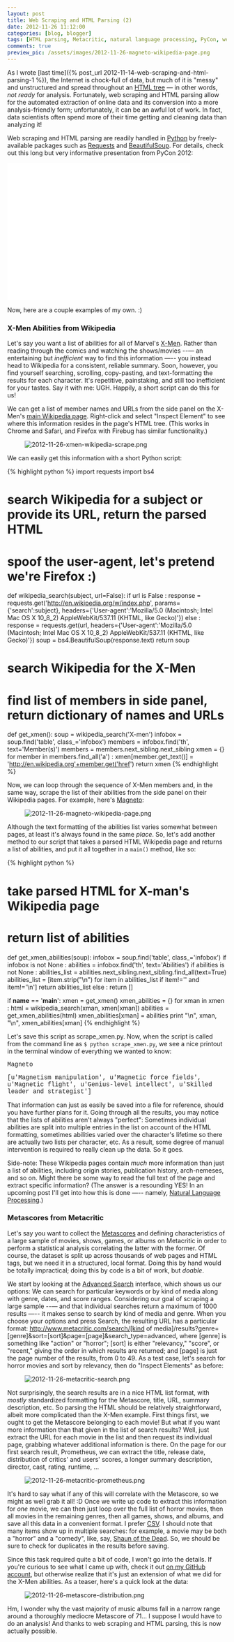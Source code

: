 ```yaml
---
layout: post
title: Web Scraping and HTML Parsing (2)
date: 2012-11-26 11:12:00
categories: [blog, blogger]
tags: [HTML parsing, Metacritic, natural language processing, PyCon, web scraping, Wikipedia]
comments: true
preview_pic: /assets/images/2012-11-26-magneto-wikipedia-page.png
---
```


As I wrote [last time]({% post_url 2012-11-14-web-scraping-and-html-parsing-1 %}), the Internet is chock-full of data, but much of it is "messy" and unstructured and spread throughout an [HTML tree](http://vinaytech.files.wordpress.com/2008/11/domimage.png) — in other words, _not ready_ for analysis. Fortunately, web scraping and HTML parsing allow for the automated extraction of online data and its conversion into a more analysis-friendly form; unfortunately, it can be an awful lot of work. In fact, data scientists often spend more of their time getting and cleaning data than analyzing it!

Web scraping and HTML parsing are readily handled in [Python](http://www.python.org/) by freely-available packages such as [Requests](http://docs.python-requests.org/en/latest/) and [BeautifulSoup](http://www.crummy.com/software/BeautifulSoup/). For details, check out this long but very informative presentation from PyCon 2012:

<iframe width="420" height="315" src="//www.youtube.com/embed/52wxGESwQSA" frameborder="0" allowfullscreen></iframe>

Now, here are a couple examples of my own. :)

### X-Men Abilities from Wikipedia

Let's say you want a list of abilities for all of Marvel's [X-Men](http://marvel.com/universe/X-Men). Rather than reading through the comics and watching the shows/movies --— an entertaining but _inefficient_ way to find this information —-- you instead head to Wikipedia for a consistent, reliable summary. Soon, however, you find yourself searching, scrolling, copy-pasting, and text-formatting the results for each character. It's repetitive, painstaking, and still too inefficient for your tastes. Say it with me: UGH. Happily, a short script can do this for us!

We can get a list of member names and URLs from the side panel on the X-Men's [main Wikipedia page](http://en.wikipedia.org/wiki/X-Men). Right-click and select "Inspect Element" to see where this information resides in the page's HTML tree. (This works in Chrome and Safari, and Firefox with Firebug has similar functionality.)

<figure>
  <img class="tqw" src="/assets/images/2012-11-26-xmen-wikipedia-scrape.png" alt="2012-11-26-xmen-wikipedia-scrape.png">
</figure>

We can easily get this information with a short Python script:

{% highlight python %}
import requests
import bs4
 
# search Wikipedia for a subject or provide its URL, return the parsed HTML
# spoof the user-agent, let's pretend we're Firefox :)
def wikipedia_search(subject, url=False):
    if url is False :
        response = requests.get('http://en.wikipedia.org/w/index.php',
                                params={'search':subject},
                                headers={'User-agent':'Mozilla/5.0 (Macintosh; Intel Mac OS X 10_8_2) AppleWebKit/537.11 (KHTML, like Gecko)'})
    else :
        response = requests.get(url,
                                headers={'User-agent':'Mozilla/5.0 (Macintosh; Intel Mac OS X 10_8_2) AppleWebKit/537.11 (KHTML, like Gecko)'})
    soup = bs4.BeautifulSoup(response.text)
    return soup
 
# search Wikipedia for the X-Men
# find list of members in side panel, return dictionary of names and URLs
def get_xmen():
    soup = wikipedia_search('X-men')
    infobox = soup.find('table', class_='infobox')
    members = infobox.find('th', text='Member(s)')
    members = members.next_sibling.next_sibling
    xmen = {}
    for member in members.find_all('a') :
        xmen[member.get_text()] = 'http://en.wikipedia.org'+member.get('href')
    return xmen
{% endhighlight %}

Now, we can loop through the sequence of X-Men members and, in the same way, scrape the list of their abilities from the side panel on their Wikipedia pages. For example, here's [Magneto](http://en.wikipedia.org/wiki/Magneto_(comics)):

<figure>
  <img class="tqw" src="/assets/images/2012-11-26-magneto-wikipedia-page.png" alt="2012-11-26-magneto-wikipedia-page.png">
</figure>

Although the text formatting of the abilities list varies somewhat between pages, at least it's always found in the same _place_. So, let's add another method to our script that takes a parsed HTML Wikipedia page and returns a list of abilities, and put it all together in a `main()` method, like so:

{% highlight python %}
# take parsed HTML for X-man's Wikipedia page
# return list of abilities
def get_xmen_abilities(soup):
    infobox = soup.find('table', class_='infobox')
    if infobox is not None :
        abilities = infobox.find('th', text='Abilities')
        if abilities is not None :
            abilities_list = abilities.next_sibling.next_sibling.find_all(text=True)
            abilities_list = [item.strip("\n") for item in abilities_list if item!='' and item!='\n']
            return abilities_list
    else : return []
 
if __name__ == '__main__':
    xmen = get_xmen()
    xmen_abilities = {}
    for xman in xmen :
        html = wikipedia_search(xman, xmen[xman])
        abilities = get_xmen_abilities(html)
        xmen_abilities[xman] = abilities
        print "\n", xman, "\n", xmen_abilities[xman]
{% endhighlight %}

Let's save this script as scrape_xmen.py. Now, when the script is called from the command line as `$ python scrape_xmen.py`, we see a nice printout in the terminal window of everything we wanted to know:

<span style="font-family:courier">Magneto</span>

<span style="font-family:courier">[u'Magnetism manipulation', u'Magnetic force fields', u'Magnetic flight', u'Genius-level intellect', u'Skilled leader and strategist']</span>

That information can just as easily be saved into a file for reference, should you have further plans for it. Going through all the results, you may notice that the lists of abilities aren't always "perfect": Sometimes individual abilities are split into multiple entries in the list on account of the HTML formatting, sometimes abilities varied over the character's lifetime so there are actually two lists per character, etc. As a result, some degree of manual intervention is required to really clean up the data. So it goes.

Side-note: These Wikipedia pages contain _much_ more information than just a list of abilities, including origin stories, publication history, arch-nemeses, and so on. Might there be some way to read the full text of the page and extract specific information? (The answer is a resounding YES! In an upcoming post I'll get into how this is done —-- namely, [Natural Language Processing](http://en.wikipedia.org/wiki/Natural_language_processing).)
<!--more-->

### Metascores from Metacritic

Let's say you want to collect the [Metascores](http://www.metacritic.com/about-metascores) and defining characteristics of a large sample of movies, shows, games, or albums on Metacritic in order to perform a statistical analysis correlating the latter with the former. Of course, the dataset is split up across thousands of web pages and HTML tags, but we need it in a structured, local format. Doing this by hand would be totally impractical; doing this by code is a bit of work, but _doable_.

We start by looking at the [Advanced Search](http://www.metacritic.com/advanced-search) interface, which shows us our options: We can search for particular keywords or by kind of media along with genre, dates, and score ranges. Considering our goal of scraping a large sample --— and that individual searches return a maximum of 1000 results —-- it makes sense to search by kind of media and genre. When you choose your options and press Search, the resulting URL has a particular format: http://www.metacritic.com/search/[kind of media]/results?genre=[genre]&sort=[sort]&page=[page]&search_type=advanced, where [genre] is something like "action" or "horror"; [sort] is either "relevancy," "score", or "recent," giving the order in which results are returned; and [page] is just the page number of the results, from 0 to 49. As a test case, let's search for horror movies and sort by relevancy, then do "Inspect Elements" as before:

<figure>
  <img class="halfw" src="/assets/images/2012-11-26-metacritic-search.png" alt="2012-11-26-metacritic-search.png">
</figure>

Not surprisingly, the search results are in a nice HTML list format, with _mostly_ standardized formatting for the Metascore, title, URL, summary description, etc. So parsing the HTML should be relatively straightforward, albeit more complicated than the X-Men example. First things first, we ought to get the Metascore belonging to each movie! But what if you want more information than that given in the list of search results? Well, just extract the URL for each movie in the list and then request its individual page, grabbing whatever additional information is there. On the page for our first search result, Prometheus, we can extract the title, release date, distribution of critics' and users' scores, a longer summary description, director, cast, rating, runtime, ...

<figure>
  <img class="halfw" src="/assets/images/2012-11-26-metacritic-prometheus.png" alt="2012-11-26-metacritic-prometheus.png">
</figure>

It's hard to say what if any of this will correlate with the Metascore, so we might as well grab it all! :D Once we write up code to extract this information for _one_ movie, we can then just loop over the full list of horror movies, then all movies in the remaining genres, then all games, shows, and albums, and save all this data in a convenient format. I prefer [CSV](http://en.wikipedia.org/wiki/Comma-separated_values). I should note that many items show up in multiple searches: for example, a movie may be both a "horror" and a "comedy", like, say, [Shaun of the Dead](http://www.metacritic.com/movie/shaun-of-the-dead). So, we should be sure to check for duplicates in the results before saving.

Since this task required quite a bit of code, I won't go into the details. If you're curious to see what I came up with, check it out [on my GitHub account](https://github.com/bdewilde/metascore/blob/master/metacritic_scaper.py), but otherwise realize that it's just an extension of what we did for the X-Men abilities. As a teaser, here's a quick look at the data:

<figure>
  <img class="tqw" src="/assets/images/2012-11-26-metascore-distribution.png" alt="2012-11-26-metascore-distribution.png">
</figure>

Hm, I wonder why the vast majority of music albums fall in a narrow range around a thoroughly mediocre Metascore of 71... I suppose I would have to do an analysis! And thanks to web scraping and HTML parsing, this is now actually possible.
